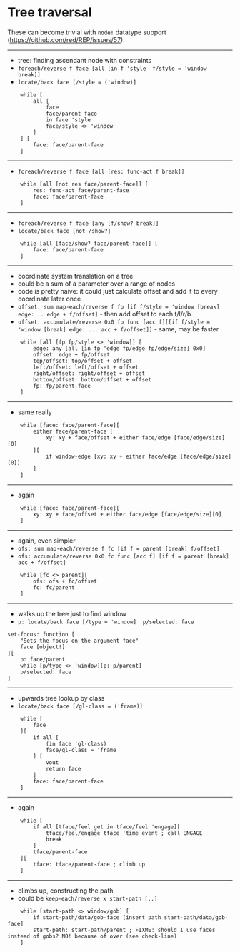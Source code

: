 # Tree traversal

These can become trivial with `node!` datatype support (https://github.com/red/REP/issues/57).

---
- tree: finding ascendant node with constraints
- `foreach/reverse f face [all [in f 'style  f/style = 'window  break]]`
- `locate/back face [/style = ('window)]`
```
    while [
        all [
            face 
            face/parent-face 
            in face 'style 
            face/style <> 'window
        ]
    ] [
        face: face/parent-face
    ] 
```

---
- `foreach/reverse f face [all [res: func-act f break]]`
```
    while [all [not res face/parent-face]] [
        res: func-act face/parent-face 
        face: face/parent-face
    ]
```

---
- `foreach/reverse f face [any [f/show? break]]`
- `locate/back face [not /show?]`
```
    while [all [face/show? face/parent-face]] [
        face: face/parent-face
    ] 
```

---
- coordinate system translation on a tree
- could be a sum of a parameter over a range of nodes
- code is pretty naive: it could just calculate offset and add it to every coordinate later once
- `offset: sum map-each/reverse f fp [if f/style = 'window [break] edge: .. edge + f/offset]` - then add offset to each t/l/r/b
- `offset: accumulate/reverse 0x0 fp func [acc f][[if f/style = 'window [break] edge: ... acc + f/offset]]` - same, may be faster
```
    while [all [fp fp/style <> 'window]] [
        edge: any [all [in fp 'edge fp/edge fp/edge/size] 0x0] 
        offset: edge + fp/offset 
        top/offset: top/offset + offset 
        left/offset: left/offset + offset 
        right/offset: right/offset + offset 
        bottom/offset: bottom/offset + offset 
        fp: fp/parent-face
    ] 
```

---
- same really
```
    while [face: face/parent-face][
        either face/parent-face [
            xy: xy + face/offset + either face/edge [face/edge/size][0]
        ][
            if window-edge [xy: xy + either face/edge [face/edge/size][0]]
        ]
    ]
```

---
- again
```
    while [face: face/parent-face][
        xy: xy + face/offset + either face/edge [face/edge/size][0]
    ]
```

---
- again, even simpler
- `ofs: sum map-each/reverse f fc [if f = parent [break] f/offset]`
- `ofs: accumulate/reverse 0x0 fc func [acc f] [if f = parent [break] acc + f/offset]`
```
    while [fc <> parent][
        ofs: ofs + fc/offset
        fc: fc/parent
    ]
```

---
- walks up the tree just to find window
- `p: locate/back face [/type = 'window]  p/selected: face`
```
set-focus: function [
    "Sets the focus on the argument face"
    face [object!]
][
    p: face/parent
    while [p/type <> 'window][p: p/parent]
    p/selected: face
]
```

---
- upwards tree lookup by class
- `locate/back face [/gl-class = ('frame)]`
```
    while [
        face
    ][
        if all [
            (in face 'gl-class)
            face/gl-class = 'frame
        ] [
            vout
            return face
        ]
        face: face/parent-face
    ]
```

---
- again
```
    while [
        if all [tface/feel get in tface/feel 'engage][
            tface/feel/engage tface 'time event ; call ENGAGE
            break
        ]
        tface/parent-face
    ][
        tface: tface/parent-face ; climb up
    ]
```

---
- climbs up, constructing the path
- could be `keep-each/reverse x start-path [..]`
```
    while [start-path <> window/gob] [
        if start-path/data/gob-face [insert path start-path/data/gob-face]
        start-path: start-path/parent ; FIXME: should I use faces instead of gobs? NO! because of over (see check-line)
    ]
```
